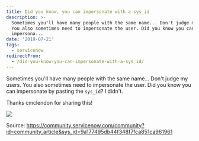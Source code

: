 ```yaml
---
title: Did you know, you can impersonate with a sys_id
description: >-
  Sometimes you'll have many people with the same name... Don't judge my users.
  You also sometimes need to impersonate the user. Did you know you can
  impersona...
date: '2019-07-21'
tags:
  - servicenow
redirectFrom:
  - /did-you-know-you-can-impersonate-with-a-sys_id/
---
```


<!--StartFragment-->

Sometimes you'll have many people with the same name... Don't judge my users. You also sometimes need to impersonate the user. Did you know you can impersonate by pasting the `sys_id`? I didn't.

Thanks cmclendon for sharing this!

<!--EndFragment-->

![](/assets/images/2019-07-21-impersonate.png)

<!--StartFragment-->

Source: <https://community.servicenow.com/community?id=community_article&sys_id=9a177495db44f348f7fca851ca961961>

<!--EndFragment-->